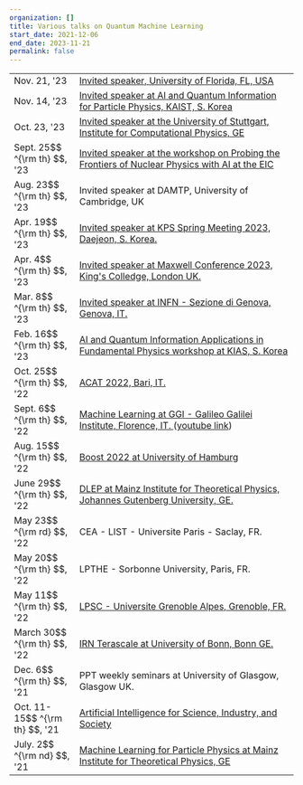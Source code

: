 ```yaml
---
organization: []
title: Various talks on Quantum Machine Learning
start_date: 2021-12-06
end_date: 2023-11-21
permalink: false
---
```


<table>
<tr>
        <td width="100px"> Nov. 21, '23  </td>
        <td>
	<a href="https://www.phys.ufl.edu/hepseminars/">
	Invited speaker, University of Florida, FL, USA
        </td>
</tr>
<tr>
        <td width="100px"> Nov. 14, '23  </td>
        <td>
	<a href="https://indico.ibs.re.kr/event/571/">
	Invited speaker at AI and Quantum Information for Particle Physics, KAIST, S. Korea
        </td>
</tr>
<tr>
        <td width="100px"> Oct. 23, '23  </td>
        <td>
	<a href="https://www.icp.uni-stuttgart.de/news/events/ICP-Kolloquium-Dr.-Jack-Araz-23.-Oktober-2023-1400-Uhr-Theory-driven-Quantum-Machine-Learning-for-HEP/">
	Invited speaker at the University of Stuttgart, Institute for Computational Physics, GE
        </td>
</tr>
<tr>
        <td width="100px"> Sept. 25$$ ^{\rm th} $$, '23  </td>
        <td>
	<a href="https://indico.bnl.gov/event/18416/contributions/81220/">
	Invited speaker at the workshop on Probing the Frontiers of Nuclear Physics with AI at the EIC
        </td>
</tr>
<tr>
        <td width="100px"> Aug. 23$$ ^{\rm th} $$, '23  </td>
        <td>
	Invited speaker at DAMTP, University of Cambridge, UK
        </td>
</tr>
<tr>
        <td width="100px"> Apr. 19$$ ^{\rm th} $$, '23  </td>
        <td>
        <a href="https://www.kps.or.kr/conference/event/content/program/search_result_abstract.php?id=8049&tid=1094">
	Invited speaker at KPS Spring Meeting 2023, Daejeon, S. Korea.
        </td>
</tr>
<tr>
        <td width="100px"> Apr. 4$$ ^{\rm th} $$, '23  </td>
        <td>
        <a href="https://www.eventbrite.co.uk/e/maxwell-conference-2023-tickets-591245730897">
        Invited speaker at Maxwell Conference 2023, King's Colledge, London UK.
        </td>
</tr>
<tr>
        <td width="100px"> Mar. 8$$ ^{\rm th} $$, '23  </td>
        <td>
        <a href="https://www.ge.infn.it/wordpress/?ai1ec_event=theory-driven-quantum-machine-learning-for-hep-dr-jack-araz-ippp-durham-u&instance_id=151">
        Invited speaker at INFN - Sezione di Genova, Genova, IT.
        </td>
</tr>
<tr>
        <td width="100px"> Feb. 16$$ ^{\rm th} $$, '23  </td>
        <td>
        <a href="https://indico.kias.re.kr/event/169/timetable/#day-2023-02-16">
        AI and Quantum Information Applications in Fundamental Physics workshop at KIAS, S. Korea
        </td>
</tr>
<tr>
        <td width="100px"> Oct. 25$$ ^{\rm th} $$, '22  </td>
        <td>
	<a href="https://indico.cern.ch/event/1106990/contributions/4997216/">
	ACAT 2022, Bari, IT. 
	</td>
</tr>
<tr>
        <td width="100px"> Sept. 6$$ ^{\rm th} $$, '22  </td>
        <td>
	<a href="https://agenda.infn.it/event/32052/contributions/178198/">
	Machine Learning at GGI - Galileo Galilei Institute, Florence, IT. 
	</a> (<a href="https://www.youtube.com/watch?v=2WLwFrf9ykc&t=17s">youtube link</a>)
	</td>
</tr>
<tr>
        <td width="100px"> Aug. 15$$ ^{\rm th} $$, '22  </td>
        <td>
	<a href="https://indico.cern.ch/event/1144064/contributions/4940326/">
	Boost 2022 at University of Hamburg
	</a>
	</td>
</tr>
<tr>
        <td width="100px"> June 29$$ ^{\rm th} $$, '22  </td>
        <td>
	<a href="https://indico.mitp.uni-mainz.de/event/254/sessions/977/#20220629">
	DLEP at Mainz Institute for Theoretical Physics, Johannes Gutenberg University, GE.
	</a>
	</td>
</tr>
<tr>
        <td width="100px"> May 23$$ ^{\rm rd} $$, '22  </td>
        <td> CEA - LIST - Universite Paris - Saclay, FR. </td>
</tr>
<tr>
        <td width="100px"> May 20$$ ^{\rm th} $$, '22  </td>
        <td> LPTHE - Sorbonne University, Paris, FR. </td>
</tr>
<tr>
        <td width="100px"> May 11$$ ^{\rm th} $$, '22  </td>
        <td> 
        <a href="https://lpsc-indico.in2p3.fr/event/2873/">
        LPSC - Universite Grenoble Alpes, Grenoble, FR.
        </a>
        </td>
</tr>
<tr>
        <td width="100px"> March 30$$ ^{\rm th} $$, '22  </td>
        <td> 
        <a href="https://indico.in2p3.fr/event/26315/contributions/107811/">
        IRN Terascale at University of Bonn, Bonn GE.
        </a>
        </td>
</tr>
<tr>
        <td width="100px"> Dec. 6$$ ^{\rm th} $$, '21  </td>
        <td> PPT weekly seminars at University of Glasgow, Glasgow UK.</td>
</tr>
<tr>
        <td width="100px"> Oct. 11-15$$ ^{\rm th} $$, '21  </td>
        <td>
        <a href="https://aisis-2021.nucleares.unam.mx/sessions/session6/araz/">
        Artificial Intelligence for Science, Industry, and Society
        </a>
        </td>
</tr>
<tr>
        <td width="100px"> July. 2$$ ^{\rm nd} $$, '21  </td>
        <td>
        <a href="https://indico.mitp.uni-mainz.de/event/199/overview">
         Machine Learning for Particle Physics at Mainz Institute for Theoretical Physics, GE
        </a>
        </td>
</tr>
</table>